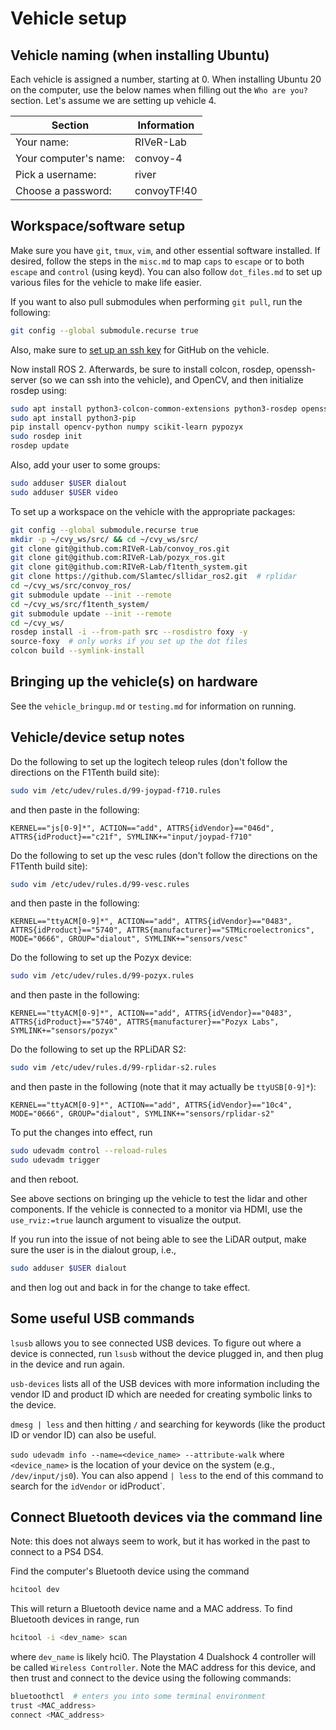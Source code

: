 # Vehicle setup

## Vehicle naming (when installing Ubuntu)

Each vehicle is assigned a number, starting at 0. When installing Ubuntu 20 on 
the computer, use the below names when filling out the `Who are you?` section. 
Let's assume we are setting up vehicle 4.

| Section | Information |
| ------- | ----------- |
| Your name: | RIVeR-Lab |
| Your computer's name: | convoy-4 |
| Pick a username: | river |
| Choose a password: | convoyTF!40 |

## Workspace/software setup

Make sure you have `git`, `tmux`, `vim`, and other essential software installed.
If desired, follow the steps in the `misc.md` to map `caps` to `escape` or to 
both `escape` and `control` (using keyd). You can also follow `dot_files.md` to 
set up various files for the vehicle to make life easier.

If you want to also pull submodules when performing `git pull`, run the 
following:

```bash
git config --global submodule.recurse true
```

Also, make sure to 
[set up an ssh key](https://docs.github.com/en/authentication/connecting-to-github-with-ssh/generating-a-new-ssh-key-and-adding-it-to-the-ssh-agent) 
for GitHub on the vehicle.

Now install ROS 2. Afterwards, be sure to install colcon, rosdep, 
openssh-server (so we can ssh into the vehicle), and OpenCV, and then 
initialize rosdep using:

```bash
sudo apt install python3-colcon-common-extensions python3-rosdep openssh-server
sudo apt install python3-pip
pip install opencv-python numpy scikit-learn pypozyx
sudo rosdep init
rosdep update
```

Also, add your user to some groups:

```bash
sudo adduser $USER dialout
sudo adduser $USER video
```

To set up a workspace on the vehicle with the appropriate packages:

```bash
git config --global submodule.recurse true
mkdir -p ~/cvy_ws/src/ && cd ~/cvy_ws/src/
git clone git@github.com:RIVeR-Lab/convoy_ros.git
git clone git@github.com:RIVeR-Lab/pozyx_ros.git
git clone git@github.com:RIVeR-Lab/f1tenth_system.git
git clone https://github.com/Slamtec/sllidar_ros2.git  # rplidar
cd ~/cvy_ws/src/convoy_ros/
git submodule update --init --remote
cd ~/cvy_ws/src/f1tenth_system/
git submodule update --init --remote
cd ~/cvy_ws/
rosdep install -i --from-path src --rosdistro foxy -y
source-foxy  # only works if you set up the dot files
colcon build --symlink-install
```

## Bringing up the vehicle(s) on hardware

See the `vehicle_bringup.md` or `testing.md` for information on running.

## Vehicle/device setup notes

Do the following to set up the logitech teleop rules (don't follow the 
directions on the F1Tenth build site):
```bash
sudo vim /etc/udev/rules.d/99-joypad-f710.rules
```
and then paste in the following:
```
KERNEL=="js[0-9]*", ACTION=="add", ATTRS{idVendor}=="046d", ATTRS{idProduct}=="c21f", SYMLINK+="input/joypad-f710"
```

Do the following to set up the vesc rules (don't follow the directions on the 
F1Tenth build site):
```bash
sudo vim /etc/udev/rules.d/99-vesc.rules
```
and then paste in the following:
```
KERNEL=="ttyACM[0-9]*", ACTION=="add", ATTRS{idVendor}=="0483", ATTRS{idProduct}=="5740", ATTRS{manufacturer}=="STMicroelectronics", MODE="0666", GROUP="dialout", SYMLINK+="sensors/vesc"
```

Do the following to set up the Pozyx device:
```bash
sudo vim /etc/udev/rules.d/99-pozyx.rules
```
and then paste in the following:
```
KERNEL=="ttyACM[0-9]*", ACTION=="add", ATTRS{idVendor}=="0483", ATTRS{idProduct}=="5740", ATTRS{manufacturer}=="Pozyx Labs", SYMLINK+="sensors/pozyx"
```

Do the following to set up the RPLiDAR S2:
```bash
sudo vim /etc/udev/rules.d/99-rplidar-s2.rules
```
and then paste in the following (note that it may actually be `ttyUSB[0-9]*`):
```
KERNEL=="ttyACM[0-9]*", ACTION=="add", ATTRS{idVendor}=="10c4", MODE="0666", GROUP="dialout", SYMLINK+="sensors/rplidar-s2"
```

To put the changes into effect, run

```bash
sudo udevadm control --reload-rules
sudo udevadm trigger
```

and then reboot.

See above sections on bringing up the vehicle to test the lidar and other 
components. If the vehicle is connected to a monitor via HDMI, use the 
`use_rviz:=true` launch argument to visualize the output.

If you run into the issue of not being able to see the LiDAR output, make 
sure the user is in the dialout group, i.e.,

```bash
sudo adduser $USER dialout
```

and then log out and back in for the change to take effect. 

## Some useful USB commands

`lsusb` allows you to see connected USB devices. To figure out where a device 
is connected, run `lsusb` without the device plugged in, and then plug in the 
device and run again.

`usb-devices` lists all of the USB devices with more information including the 
vendor ID and product ID which are needed for creating symbolic links to the 
device.

`dmesg | less` and then hitting `/` and searching for keywords (like the 
product ID or vendor ID) can also be useful.

`sudo udevadm info --name=<device_name> --attribute-walk` where `<device_name>` 
is the location of your device on the system (e.g., `/dev/input/js0`). You can 
also append `| less` to the end of this command to search for the `idVendor` or 
idProduct`.

## Connect Bluetooth devices via the command line

Note: this does not always seem to work, but it has worked in the past to 
connect to a PS4 DS4.

Find the computer's Bluetooth device using the command

```bash
hcitool dev
```

This will return a Bluetooth device name and a MAC address. 
To find Bluetooth devices in range, run

```bash
hcitool -i <dev_name> scan
```

where `dev_name` is likely hci0. The Playstation 4 Dualshock 4 controller will 
be called `Wireless Controller`. Note the MAC address for this device, and 
then trust and connect to the device using the following commands:

```bash
bluetoothctl  # enters you into some terminal environment
trust <MAC_address>
connect <MAC_address>
```
